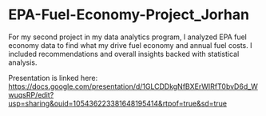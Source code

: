 # EPA-Fuel-Economy-Project_Jorhan
For my second project in my data analytics program, I analyzed EPA fuel economy data to find what my drive fuel economy and annual fuel costs. I included recommendations and overall insights backed with statistical analysis. 

Presentation is linked here: https://docs.google.com/presentation/d/1GLCDDkgNfBXErWIRfT0bvD6d_WwuqsRP/edit?usp=sharing&ouid=105436223381648195414&rtpof=true&sd=true
